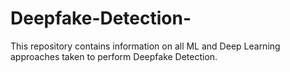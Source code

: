 # Deepfake-Detection-
This repository contains information on all ML and Deep Learning  approaches taken to perform Deepfake Detection.

